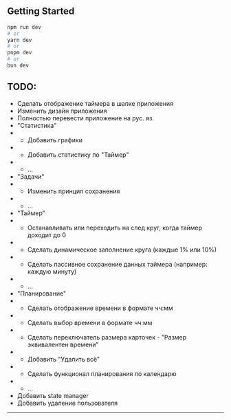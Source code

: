 ## Getting Started

```bash
npm run dev
# or
yarn dev
# or
pnpm dev
# or
bun dev
```

## TODO:

- Сделать отображение таймера в шапке приложения
- Изменить дизайн приложения
- Полностью перевести приложение на рус. яз.
- "Статистика"
- - Добавить графики
- - Добавить статистику по "Таймер"
- - ...
- "Задачи"
- - Изменить принцип сохранения
- - ...
- "Таймер"
- - Останавливать или переходить на след круг, когда таймер доходит до 0
- - Сделать динамическое заполнение круга (каждые 1% или 10%)
- - Сделать пассивное сохранение данных таймера (например: каждую минуту)
- - ...
- "Планирование"
- - Сделать отображение времени в формате чч:мм
- - Сделать выбор времени в формате чч:мм
- - Сделать переключатель размера карточек - "Размер эквивалентен времени"
- - Добавить "Удалить всё"
- - Сделать функционал планирования по календарю
- - ...
- Добавить state manager
- Добавить удаление пользователя

---
